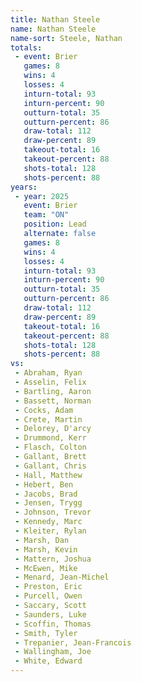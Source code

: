 ```yaml
---
title: Nathan Steele
name: Nathan Steele
name-sort: Steele, Nathan
totals:
 - event: Brier
   games: 8
   wins: 4
   losses: 4
   inturn-total: 93
   inturn-percent: 90
   outturn-total: 35
   outturn-percent: 86
   draw-total: 112
   draw-percent: 89
   takeout-total: 16
   takeout-percent: 88
   shots-total: 128
   shots-percent: 88
years:
 - year: 2025
   event: Brier
   team: "ON"
   position: Lead
   alternate: false
   games: 8
   wins: 4
   losses: 4
   inturn-total: 93
   inturn-percent: 90
   outturn-total: 35
   outturn-percent: 86
   draw-total: 112
   draw-percent: 89
   takeout-total: 16
   takeout-percent: 88
   shots-total: 128
   shots-percent: 88
vs:
 - Abraham, Ryan
 - Asselin, Felix
 - Bartling, Aaron
 - Bassett, Norman
 - Cocks, Adam
 - Crete, Martin
 - Delorey, D'arcy
 - Drummond, Kerr
 - Flasch, Colton
 - Gallant, Brett
 - Gallant, Chris
 - Hall, Matthew
 - Hebert, Ben
 - Jacobs, Brad
 - Jensen, Trygg
 - Johnson, Trevor
 - Kennedy, Marc
 - Kleiter, Rylan
 - Marsh, Dan
 - Marsh, Kevin
 - Mattern, Joshua
 - McEwen, Mike
 - Menard, Jean-Michel
 - Preston, Eric
 - Purcell, Owen
 - Saccary, Scott
 - Saunders, Luke
 - Scoffin, Thomas
 - Smith, Tyler
 - Trepanier, Jean-Francois
 - Wallingham, Joe
 - White, Edward
---
```

